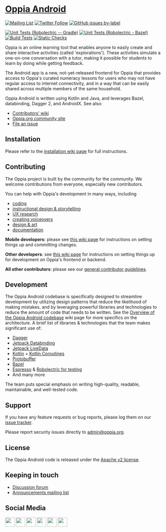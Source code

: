# [Oppia Android](https://www.oppia.org)
[![Mailing List](https://img.shields.io/badge/Mailing%20List-Oppia%20Android-dev.svg)](mailto:oppia-android-dev@googlegroups.com) [![Twitter Follow](https://img.shields.io/twitter/follow/oppiaorg.svg?style=social&label=Follow&maxAge=2592000?style=flat-square)](https://twitter.com/oppiaorg) [![GitHub issues by-label](https://img.shields.io/github/issues-search/oppia/oppia-android?label=Available%20starter%20issues&query=is%3Aopen%20is%3Aissue%20label%3A%22good%20first%20issue%22%20no%3Aassignee)](https://github.com/oppia/oppia-android/issues?q=is%3Aopen+is%3Aissue+label%3A%22good+first+issue%22+no%3Aassignee)

[![Unit Tests (Robolectric -- Gradle)](https://github.com/oppia/oppia-android/actions/workflows/main.yml/badge.svg)](https://github.com/oppia/oppia-android/actions/workflows/main.yml) [![Unit Tests (Robolectric - Bazel)](https://github.com/oppia/oppia-android/actions/workflows/unit_tests.yml/badge.svg)](https://github.com/oppia/oppia-android/actions/workflows/unit_tests.yml) [![Build Tests](https://github.com/oppia/oppia-android/actions/workflows/build_tests.yml/badge.svg)](https://github.com/oppia/oppia-android/actions/workflows/build_tests.yml) [![Static Checks](https://github.com/oppia/oppia-android/actions/workflows/static_checks.yml/badge.svg)](https://github.com/oppia/oppia-android/actions/workflows/static_checks.yml)

Oppia is an online learning tool that enables anyone to easily create and share interactive activities (called 'explorations'). These activities simulate a one-on-one conversation with a tutor, making it possible for students to learn by doing while getting feedback.

The Android app is a new, not-yet-released frontend for Oppia that provides access to Oppia's curated numeracy lessons for users who may not have regular access to internet connectivity, and in a way that can be easily shared across multiple members of the same household.

Oppia Android is written using Kotlin and Java, and leverages Bazel, databinding, Dagger 2, and AndroidX. See also:

  * [Contributors' wiki](https://github.com/oppia/oppia-android/wiki)
  * [Oppia.org community site](https://www.oppia.org)
  * [File an issue](https://github.com/oppia/oppia-android/issues/new/choose)

## Installation

Please refer to the [installation wiki page](https://github.com/oppia/oppia-android/wiki/Contributing-to-Oppia-android#install-oppia-android) for full instructions.

## Contributing

The Oppia project is built by the community for the community. We welcome contributions from everyone, especially new contributors.

You can help with Oppia's development in many ways, including 
- [coding](https://github.com/oppia/oppia-android/wiki#instructions-for-making-a-code-change) 
- [instructional design & storytelling](https://github.com/oppia/oppia/wiki/Teaching-with-Oppia)
- [UX research](https://github.com/oppia/oppia/wiki/Conducting-research-with-students)
- [creating voiceovers](https://github.com/oppia/oppia/wiki/Instructions-for-voice-artists)
- [design & art](https://github.com/oppia/oppia/wiki/Contributing-to-Oppia%27s-design)
- [documentation](https://github.com/oppia/oppia-android/issues/1723)

**Mobile developers**: please see [this wiki page](https://github.com/oppia/oppia-android/wiki#instructions-for-making-a-code-change) for instructions on setting things up and committing changes.

**Other developers**: see [this wiki page](https://github.com/oppia/oppia/wiki/Contributing-code-to-Oppia#setting-things-up) for instructions on setting things up for development on Oppia's frontend or backend.

**All other contributors**: please see our [general contributor guidelines](https://github.com/oppia/oppia/wiki).


## Development
The Oppia Android codebase is specifically designed to streamline development by utilizing design patterns that reduce the likelihood of making mistakes, and by leveraging powerful libraries and technologies to reduce the amount of code that needs to be written. See the [Overview of the Oppia Android codebase](https://github.com/oppia/oppia-android/wiki/Overview-of-the-Oppia-Android-codebase-and-architecture) wiki page for more specifics on the architecture. A brief list of libraries & technologies that the team makes significant use of:
- [Dagger](https://dagger.dev/)
- [Jetpack Databinding](https://developer.android.com/topic/libraries/data-binding)
- [Jetpack LiveData](https://developer.android.com/topic/libraries/architecture/livedata)
- [Kotlin](https://kotlinlang.org/) + [Kotlin Coroutines](https://kotlinlang.org/docs/reference/coroutines-overview.html)
- [Protobuffer](https://developers.google.com/protocol-buffers)
- [Bazel](https://bazel.build/)
- [Espresso](https://developer.android.com/training/testing/espresso) & [Robolectric for testing](http://robolectric.org/)
- And many more

The team puts special emphasis on writing high-quality, readable, maintainable, and well-tested code.


## Support

If you have any feature requests or bug reports, please log them on our [issue tracker](https://github.com/oppia/oppia-android/issues/new/choose).

Please report security issues directly to admin@oppia.org.


## License

The Oppia Android code is released under the [Apache v2 license](https://github.com/oppia/oppia-android/blob/develop/LICENSE).


## Keeping in touch

  * [Discussion forum](https://github.com/oppia/oppia-android/discussions)
  * [Announcements mailing list](http://groups.google.com/group/oppia-announce)

## Social Media
[<img height="30" src="https://img.shields.io/badge/twitter-1DA1F2.svg?&style=for-the-badge&logo=twitter&logoColor=white" />][twitter]
[<img height="30" src="https://img.shields.io/badge/linkedin-0077B5.svg?&style=for-the-badge&logo=linkedin&logoColor=white" />][LinkedIn]
[<img height="30" src = "https://img.shields.io/badge/facebook-1877F2.svg?&style=for-the-badge&logo=facebook&logoColor=white">][Facebook]
[<img height="30" src = "https://img.shields.io/badge/medium-12100E.svg?&style=for-the-badge&logo=medium&logoColor=white">][medium]
[<img height="30" src = "https://img.shields.io/badge/oppia.org%20youtube-FF0000.svg?&style=for-the-badge&logo=youtube&logoColor=white">][oppia-org-youtube]
[<img height="30" src = "https://img.shields.io/badge/oppia%20dev%20youtube-FF0000.svg?&style=for-the-badge&logo=youtube&logoColor=white">][dev-youtube]

[twitter]: https://twitter.com/oppiaorg
[linkedIn]: https://www.linkedin.com/company/oppia-org/
[medium]: https://medium.com/@oppia.org
[facebook]: https://www.facebook.com/oppiaorg/
[oppia-org-youtube]: https://www.youtube.com/channel/UC5c1G7BNDCfv1rczcBp9FPw
[dev-youtube]: https://www.youtube.com/channel/UCsrAX-oeqm0-NIQzQrdiUkQ
